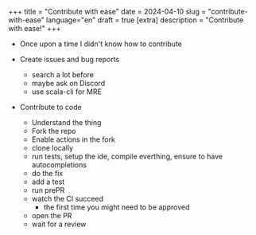 +++
title = "Contribute with ease"
date = 2024-04-10
slug = "contribute-with-ease"
language="en"
draft = true
[extra]
description = "Contribute with ease!"
+++

- Once upon a time I didn't know how to contribute

- Create issues and bug reports
    - search a lot before
    - maybe ask on Discord
    - use scala-cli for MRE

- Contribute to code
    - Understand the thing
    - Fork the repo
    - Enable actions in the fork
    - clone locally
    - run tests, setup the ide, compile everthing, ensure to have autocompletions
    - do the fix
    - add a test
    - run prePR
    - watch the CI succeed
        - the first time you might need to be approved
    - open the PR
    - wait for a review